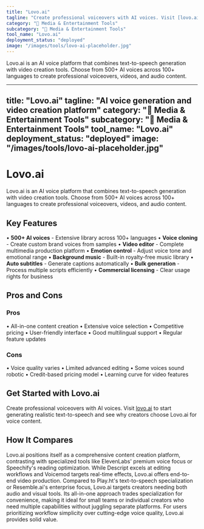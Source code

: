 ```yaml
---
title: "Lovo.ai"
tagline: "Create professional voiceovers with AI voices. Visit [lovo.ai](https://www.lovo.ai) to start generating realistic text-to-speech and see why creators ..."
category: "🎵 Media & Entertainment Tools"
subcategory: "🎵 Media & Entertainment Tools"
tool_name: "Lovo.ai"
deployment_status: "deployed"
image: "/images/tools/lovo-ai-placeholder.jpg"
---
```

Lovo.ai is an AI voice platform that combines text-to-speech generation with video creation tools. Choose from 500+ AI voices across 100+ languages to create professional voiceovers, videos, and audio content.

---
title: "Lovo.ai"
tagline: "AI voice generation and video creation platform"
category: "🎵 Media & Entertainment Tools"
subcategory: "🎵 Media & Entertainment Tools"
tool_name: "Lovo.ai"
deployment_status: "deployed"
image: "/images/tools/lovo-ai-placeholder.jpg"
---

# Lovo.ai

Lovo.ai is an AI voice platform that combines text-to-speech generation with video creation tools. Choose from 500+ AI voices across 100+ languages to create professional voiceovers, videos, and audio content.

## Key Features

• **500+ AI voices** - Extensive library across 100+ languages
• **Voice cloning** - Create custom brand voices from samples
• **Video editor** - Complete multimedia production platform
• **Emotion control** - Adjust voice tone and emotional range
• **Background music** - Built-in royalty-free music library
• **Auto subtitles** - Generate captions automatically
• **Bulk generation** - Process multiple scripts efficiently
• **Commercial licensing** - Clear usage rights for business

## Pros and Cons

### Pros
• All-in-one content creation
• Extensive voice selection
• Competitive pricing
• User-friendly interface
• Good multilingual support
• Regular feature updates

### Cons
• Voice quality varies
• Limited advanced editing
• Some voices sound robotic
• Credit-based pricing model
• Learning curve for video features

## Get Started with Lovo.ai

Create professional voiceovers with AI voices. Visit [lovo.ai](https://www.lovo.ai) to start generating realistic text-to-speech and see why creators choose Lovo.ai for voice content.

## How It Compares

Lovo.ai positions itself as a comprehensive content creation platform, contrasting with specialized tools like ElevenLabs' premium voice focus or Speechify's reading optimization. While Descript excels at editing workflows and Voicemod targets real-time effects, Lovo.ai offers end-to-end video production. Compared to Play.ht's text-to-speech specialization or Resemble.ai's enterprise focus, Lovo.ai targets creators needing both audio and visual tools. Its all-in-one approach trades specialization for convenience, making it ideal for small teams or individual creators who need multiple capabilities without juggling separate platforms. For users prioritizing workflow simplicity over cutting-edge voice quality, Lovo.ai provides solid value.